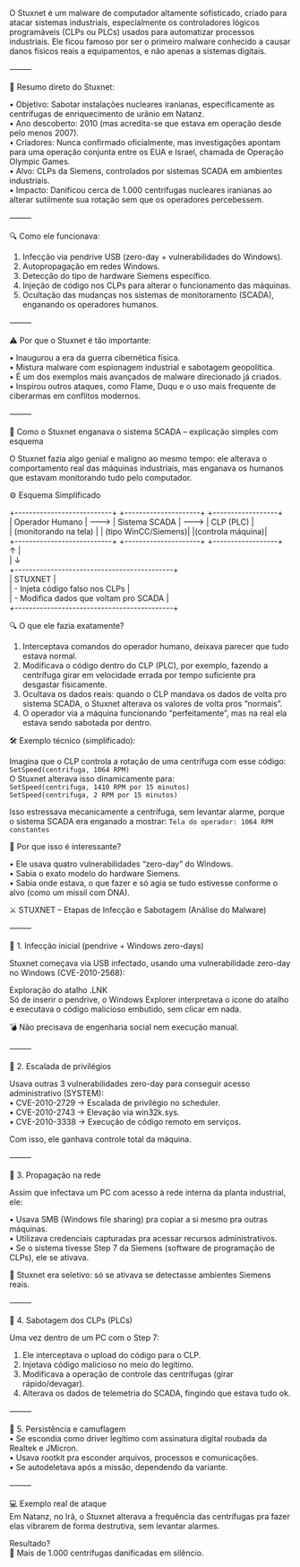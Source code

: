 O Stuxnet é um malware de computador altamente sofisticado, criado para atacar sistemas industriais, especialmente os controladores lógicos programáveis (CLPs ou PLCs) usados para automatizar processos industriais. Ele ficou famoso por ser o primeiro malware conhecido a causar danos físicos reais a equipamentos, e não apenas a sistemas digitais.

⸻

📌 Resumo direto do Stuxnet:  

 • Objetivo: Sabotar instalações nucleares iranianas, especificamente as centrífugas de enriquecimento de urânio em Natanz.  
 • Ano descoberto: 2010 (mas acredita-se que estava em operação desde pelo menos 2007).  
 • Criadores: Nunca confirmado oficialmente, mas investigações apontam para uma operação conjunta entre os EUA e Israel, chamada de Operação Olympic Games.  
 • Alvo: CLPs da Siemens, controlados por sistemas SCADA em ambientes industriais.  
 • Impacto: Danificou cerca de 1.000 centrífugas nucleares iranianas ao alterar sutilmente sua rotação sem que os operadores percebessem.  

⸻

🔍 Como ele funcionava:  

 1. Infecção via pendrive USB (zero-day + vulnerabilidades do Windows).  
 2. Autopropagação em redes Windows.  
 3. Detecção do tipo de hardware Siemens específico.  
 4. Injeção de código nos CLPs para alterar o funcionamento das máquinas.  
 5. Ocultação das mudanças nos sistemas de monitoramento (SCADA), enganando os operadores humanos.  

⸻

⚠️ Por que o Stuxnet é tão importante:  

 • Inaugurou a era da guerra cibernética física.  
 • Mistura malware com espionagem industrial e sabotagem geopolítica.  
 • É um dos exemplos mais avançados de malware direcionado já criados.  
 • Inspirou outros ataques, como Flame, Duqu e o uso mais frequente de ciberarmas em conflitos modernos.  

⸻

🧠 Como o Stuxnet enganava o sistema SCADA – explicação simples com esquema

O Stuxnet fazia algo genial e maligno ao mesmo tempo: ele alterava o comportamento real das máquinas industriais, mas enganava os humanos que estavam monitorando tudo pelo computador.

⚙️ Esquema Simplificado  

+---------------------------+      +---------------------+      +------------------+  
| Operador Humano           | ---> | Sistema SCADA       | ---> | CLP (PLC)        |  
| (monitorando na tela)     |      | (tipo WinCC/Siemens)|      |(controla máquina)|  
+---------------------------+      +---------------------+      +------------------+  
                                          ↑                            |  
                                          |                            ↓  
                                 +--------------------------------------------+  
                                 |              STUXNET                       |  
                                 | - Injeta código falso nos CLPs             |  
                                 | - Modifica dados que voltam pro SCADA      |  
                                 +--------------------------------------------+  
                                 

🔍 O que ele fazia exatamente?  

 1. Interceptava comandos do operador humano, deixava parecer que tudo estava normal.  
 2. Modificava o código dentro do CLP (PLC), por exemplo, fazendo a centrífuga girar em velocidade errada por tempo suficiente pra desgastar fisicamente.  
 3. Ocultava os dados reais: quando o CLP mandava os dados de volta pro sistema SCADA, o Stuxnet alterava os valores de volta pros “normais”.  
 4. O operador via a máquina funcionando “perfeitamente”, mas na real ela estava sendo sabotada por dentro.

🛠️ Exemplo técnico (simplificado):

Imagina que o CLP controla a rotação de uma centrífuga com esse código:  
```SetSpeed(centrifuga, 1064 RPM) ```  
O Stuxnet alterava isso dinamicamente para:  
```SetSpeed(centrifuga, 1410 RPM por 15 minutos)```  
```SetSpeed(centrifuga, 2 RPM por 15 minutos)```  

Isso estressava mecanicamente a centrífuga, sem levantar alarme, porque o sistema SCADA era enganado a mostrar:
```Tela do operador: 1064 RPM constantes```  

🤯 Por que isso é interessante?

 • Ele usava quatro vulnerabilidades “zero-day” do Windows.  
 • Sabia o exato modelo do hardware Siemens.  
 • Sabia onde estava, o que fazer e só agia se tudo estivesse conforme o alvo (como um míssil com DNA).  

⚔️ STUXNET – Etapas de Infecção e Sabotagem  (Análise do Malware)

⸻

🔹 1. Infecção inicial (pendrive + Windows zero-days)  

Stuxnet começava via USB infectado, usando uma vulnerabilidade zero-day no Windows (CVE-2010-2568):  

Exploração do atalho .LNK  
Só de inserir o pendrive, o Windows Explorer interpretava o ícone do atalho e executava o código malicioso embutido, sem clicar em nada.  

💣 Não precisava de engenharia social nem execução manual.

⸻

🔹 2. Escalada de privilégios  

Usava outras 3 vulnerabilidades zero-day para conseguir acesso administrativo (SYSTEM):  
 • CVE-2010-2729 → Escalada de privilégio no scheduler.  
 • CVE-2010-2743 → Elevação via win32k.sys.  
 • CVE-2010-3338 → Execução de código remoto em serviços.  

Com isso, ele ganhava controle total da máquina.  

⸻

🔹 3. Propagação na rede  

Assim que infectava um PC com acesso à rede interna da planta industrial, ele:  

 • Usava SMB (Windows file sharing) pra copiar a si mesmo pra outras máquinas.  
 • Utilizava credenciais capturadas pra acessar recursos administrativos.  
 • Se o sistema tivesse Step 7 da Siemens (software de programação de CLPs), ele se ativava.  

🧬 Stuxnet era seletivo: só se ativava se detectasse ambientes Siemens reais.  

⸻

🔹 4. Sabotagem dos CLPs (PLCs)  

Uma vez dentro de um PC com o Step 7:  

 1. Ele interceptava o upload do código para o CLP.  
 2. Injetava código malicioso no meio do legítimo.  
 3. Modificava a operação de controle das centrífugas (girar rápido/devagar).  
 4. Alterava os dados de telemetria do SCADA, fingindo que estava tudo ok.  

⸻

🔹 5. Persistência e camuflagem  
 • Se escondia como driver legítimo com assinatura digital roubada da Realtek e JMicron.  
 • Usava rootkit pra esconder arquivos, processos e comunicações.  
 • Se autodeletava após a missão, dependendo da variante.  

⸻

💻 Exemplo real de ataque  
Em Natanz, no Irã, o Stuxnet alterava a frequência das centrífugas pra fazer elas vibrarem de forma destrutiva, sem levantar alarmes.  

Resultado?  
🔧 Mais de 1.000 centrífugas danificadas em silêncio.  

